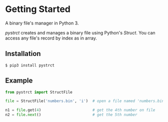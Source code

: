 # Getting Started
A binary file's manager in Python 3.

*pystrct* creates and manages a binary file using Python's *Struct*.
You can access any file's record by index as in array.

## Installation
```shell
$ pip3 install pystrct
```

## Example
```python
from pystrct import StructFile

file = StructFile('numbers.bin', 'i')  # open a file named 'numbers.bin' structed as integers ('i')

n1 = file.get(4)                       # get the 4th number on file
n2 = file.next()                       # get the 5th number
```

